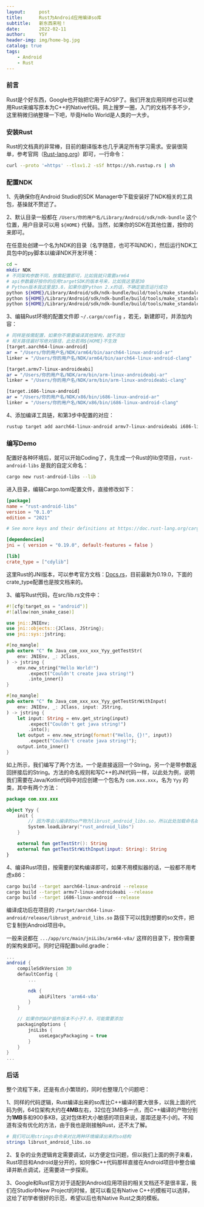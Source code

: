 ```yaml
---
layout:     post
title:      Rust为Android应用编译so库
subtitle:   新东西来啦！
date:       2022-02-11
author:     YSY
header-img: img/home-bg.jpg
catalog: true
tags:
    - Android
    - Rust
---
```


### 前言

Rust是个好东西，Google也开始把它用于AOSP了。我们开发应用同样也可以使用Rust来编写原本为C++的Native代码。网上搜罗一圈，入门的文档不多不少，这里稍微归纳整理一下吧，毕竟Hello World是人类的一大步。

### 安装Rust

Rust的文档真的非常棒，目前的翻译版本也几乎满足所有学习需求。安装很简单，参考官网（[Rust-lang.org](https://www.rust-lang.org/zh-CN/learn/get-started)）即可，一行命令：

```bash
curl --proto '=https' --tlsv1.2 -sSf https://sh.rustup.rs | sh
```

### 配置NDK

1、先确保你在Android Studio的SDK Manager中下载安装好了NDK相关的工具包，基操就不赘述了。

2、默认目录一般都在 `/Users/你的用户名/Library/Android/sdk/ndk-bundle` 这个位置，用户目录可以用 `${HOME}` 代替。当然，如果你的SDK在其他位置，按你的来即可。

在任意处创建一个名为NDK的目录（名字随意，也可不叫NDK），然后运行NDK工具包中的py脚本以编译NDK开发环境：

```bash
cd ~
mkdir NDK
# 不同架构参数不同，按需配置即可，比如我就只需要arm64
# api参数最好按你的应用targetSDK的版本号来，比如我这里是30
# Python版本我这里是3.8，如果你是Python 2.x的话，不确定能否运行成功
python ${HOME}/Library/Android/sdk/ndk-bundle/build/tools/make_standalone_toolchain.py --api 30 --arch arm64 --install-dir NDK/arm64
python ${HOME}/Library/Android/sdk/ndk-bundle/build/tools/make_standalone_toolchain.py --api 30 --arch arm --install-dir NDK/arm
python ${HOME}/Library/Android/sdk/ndk-bundle/build/tools/make_standalone_toolchain.py --api 30 --arch x86 --install-dir NDK/x86
```

3、编辑Rust环境的配置文件即 `~/.cargo/config` ，若无，新建即可，并添加内容：

```bash
# 同样是按需配置，如果你不需要编译其他架构，就不添加
# 相关路径最好写绝对路径，此处若用${HOME}不生效
[target.aarch64-linux-android]
ar = "/Users/你的用户名/NDK/arm64/bin/aarch64-linux-android-ar"
linker = "/Users/你的用户名/NDK/arm64/bin/aarch64-linux-android-clang"

[target.armv7-linux-androideabi]
ar = "/Users/你的用户名/NDK/arm/bin/arm-linux-androideabi-ar"
linker = "/Users/你的用户名/NDK/arm/bin/arm-linux-androideabi-clang"

[target.i686-linux-android]
ar = "/Users/你的用户名/NDK/x86/bin/i686-linux-android-ar"
linker = "/Users/你的用户名/NDK/x86/bin/i686-linux-android-clang"
```

4、添加编译工具链，和第3步中配置的对应：

```bash
rustup target add aarch64-linux-android armv7-linux-androideabi i686-linux-android
```

### 编写Demo

配置好各种环境后，就可以开始Coding了，先生成一个Rust的lib空项目，`rust-android-libs` 是我的自定义命名：

```bash
cargo new rust-android-libs --lib
```

进入目录，编辑Cargo.toml配置文件，直接修改如下：

```toml
[package]
name = "rust-android-libs"
version = "0.1.0"
edition = "2021"

# See more keys and their definitions at https://doc.rust-lang.org/cargo/reference/manifest.html

[dependencies]
jni = { version = "0.19.0", default-features = false }

[lib]
crate_type = ["cdylib"]
```

这里Rust的JNI版本，可以参考官方文档：[Docs.rs](https://docs.rs/releases/search?query=jni)，目前最新为0.19.0，下面的crate_type配置也是按文档来的。

3、编写Rust代码，在src/lib.rs文件中：

```rust
#![cfg(target_os = "android")]
#![allow(non_snake_case)]

use jni::JNIEnv;
use jni::objects::{JClass, JString};
use jni::sys::jstring;

#[no_mangle]
pub extern "C" fn Java_com_xxx_xxx_Yyy_getTestStr(
    env: JNIEnv, _: JClass,
) -> jstring {
    env.new_string("Hello World!")
        .expect("Couldn't create java string!")
        .into_inner()
}

#[no_mangle]
pub extern "C" fn Java_com_xxx_xxx_Yyy_getTestStrWithInput(
    env: JNIEnv, _: JClass, input: JString,
) -> jstring {
    let input: String = env.get_string(input)
        .expect("Couldn't get java string!")
        .into();
    let output = env.new_string(format!("Hello, {}!", input))
        .expect("Couldn't create java string!");
    output.into_inner()
}
```

如上所示，我们编写了两个方法，一个是直接返回一个String，另一个是带参数返回拼接后的String。方法的命名规则和写C++的JNI代码一样，以此处为例，说明我们需要在Java/Kotlin代码中对应创建一个包名为 `com.xxx.xxx`，名为 `Yyy` 的类，其中有两个方法：

```kotlin
package com.xxx.xxx

object Yyy {
    init {
        // 因为等会儿编译的so产物为librust_android_libs.so，所以此处加载命名如下
        System.loadLibrary("rust_android_libs")
    }

    external fun getTestStr(): String
    external fun getTestStrWithInput(input: String): String
}
```

4、编译Rust项目，按需要的架构编译即可，如果不用模拟器的话，一般都不用考虑x86：

```bash
cargo build --target aarch64-linux-android --release
cargo build --target armv7-linux-androideabi --release
cargo build --target i686-linux-android --release
```

编译成功后在项目的 `/target/aarch64-linux-android/release/librust_android_libs.so` 路径下可以找到想要的so文件，把它复制到Android项目中。

一般来说都在 `.../app/src/main/jniLibs/arm64-v8a/` 这样的目录下，按你需要的架构来即可。同时记得配置build.gradle：

```groovy
...
android {
    compileSdkVersion 30
    defaultConfig {
        ...

        ndk {
            abiFilters 'arm64-v8a'
        }
    }

    // 如果你的AGP插件版本不小于7.0，可能需要添加
    packagingOptions {
        jniLibs {
            useLegacyPackaging = true
        }
    }
}
...
```

### 后话

整个流程下来，还是有点小繁琐的，同时也整理几个问题吧：

1、同样的代码逻辑，Rust编译出来的so库比C++编译的要大很多，以我上面的代码为例，64位架构大约在**4MB**左右，32位在3MB多一点，而C++编译的产物分别为**1MB**多和900多KB，这对包体积大小敏感的项目来说，差距还是不小的。不知道有没有优化的方法，由于我也是刚接触Rust，还不太了解。

```bash
# 我们可以用strings命令来对比两种环境编译出来的so结构
strings librust_android_libs.so
```

2、复杂的业务逻辑肯定需要调试，以方便定位问题，但以我们上面的例子来看，Rust项目和Android是分开的，如何像C++代码那样直接在Android项目中整合编译并断点调试，还需要进一步探索。

3、Google和Rust官方对于适配到Android应用项目的相关文档还不是很丰富，我们在Studio中New Project的时候，就可以看见有Native C++的模板可以选择，这给了初学者很好的示范，希望以后也有Native Rust之类的模板。
